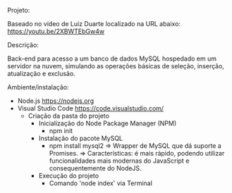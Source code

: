 Projeto:

Baseado no vídeo de Luiz Duarte localizado na URL abaixo:
https://youtu.be/2XBWTEbGw4w

Descrição:

Back-end para acesso a um banco de dados MySQL hospedado em um servidor na nuvem, simulando as operações básicas de seleção, inserção, atualização e exclusão.

Ambiente/instalação:

- Node.js <https://nodejs.org>
- Visual Studio Code <https://code.visualstudio.com/>
  - Criação da pasta do projeto
    - Inicialização do Node Package Manager (NPM)
      - npm init
    - Instalação do pacote MySQL
      - npm install mysql2
        => Wrapper de MySQL que dá suporte a Promises.
        => Características: é mais rápido, podendo utilizar funcionalidades mais modernas do JavaScript e consequentemente do NodeJS.
    - Execução do projeto
      - Comando 'node index' via Terminal
